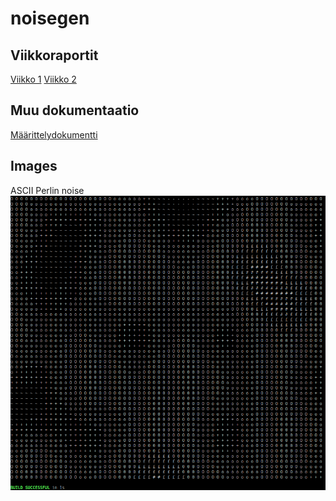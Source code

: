 # noisegen

## Viikkoraportit

[Viikko 1](https://github.com/Tubaias/noisegen/blob/master/documentation/weekreports/viikko1.md)
[Viikko 2](https://github.com/Tubaias/noisegen/blob/master/documentation/weekreports/viikko2.md)

## Muu dokumentaatio

[Määrittelydokumentti](https://github.com/Tubaias/noisegen/blob/master/documentation/Maarittelydokumentti.md)

## Images

ASCII Perlin noise
![ASCII Perlin noise](https://github.com/Tubaias/noisegen/blob/master/documentation/images/ASCII_perlin.png "ASCII Perlin noise")
